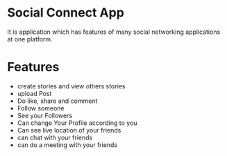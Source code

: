 
# Social Connect App
 It is application which has features of many social networking applications at one platform.

# Features 
 - create stories and view others stories
 - upload Post
 - Do like, share and comment
 - Follow someone
 - See your Followers
 - Can change Your Profile according to you
 - Can see live location of your friends
 - can chat with your friends
 - can do a meeting with your friends
 


